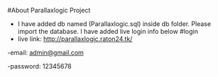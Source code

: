 

#About Parallaxlogic Project
- I have added db named (Parallaxlogic.sql) inside db folder. Please import the database. I have added live login info below
#login
- live link: http://parallaxlogic.raton24.tk/

-email: admin@gmail.com

-password: 12345678
